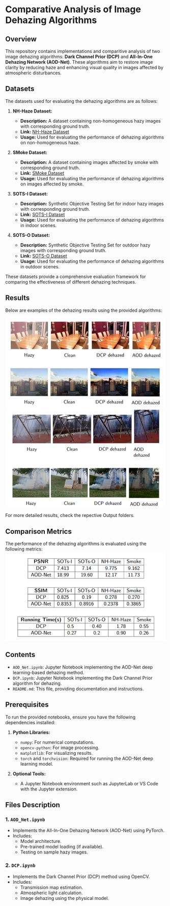 # Comparative Analysis of Image Dehazing Algorithms

## Overview
This repository contains implementations and comparitive analysis of two image dehazing algorithms: **Dark Channel Prior (DCP)** and **All-In-One Dehazing Network (AOD-Net)**. These algorithms aim to restore image clarity by reducing haze and enhancing visual quality in images affected by atmospheric disturbances.

## Datasets
The datasets used for evaluating the dehazing algorithms are as follows:

1. **NH-Haze Dataset:**
    - **Description:** A dataset containing non-homogeneous hazy images with corresponding ground truth.
    - **Link:** [NH-Haze Dataset](https://data.vision.ee.ethz.ch/cvl/ntire20/nh-haze/)
    - **Usage:** Used for evaluating the performance of dehazing algorithms on non-homogeneous haze.

2. **SMoke Dataset:**
    - **Description:** A dataset containing images affected by smoke with corresponding ground truth.
    - **Link:** [SMoke Dataset](https://example.com/smoke-dataset)
    - **Usage:** Used for evaluating the performance of dehazing algorithms on images affected by smoke.

3. **SOTS-I Dataset:**
    - **Description:** Synthetic Objective Testing Set for indoor hazy images with corresponding ground truth.
    - **Link:** [SOTS-I Dataset](https://example.com/sots-i-dataset)
    - **Usage:** Used for evaluating the performance of dehazing algorithms in indoor scenes.

4. **SOTS-O Dataset:**
    - **Description:** Synthetic Objective Testing Set for outdoor hazy images with corresponding ground truth.
    - **Link:** [SOTS-O Dataset](https://example.com/sots-o-dataset)
    - **Usage:** Used for evaluating the performance of dehazing algorithms in outdoor scenes.

These datasets provide a comprehensive evaluation framework for comparing the effectiveness of different dehazing techniques.

## Results

Below are examples of the dehazing results using the provided algorithms:

![Dehazing Example](./Analysis/Output_1.png)
![Dehazing Example](./Analysis/Output_2.png)

For more detailed results, check the repective Output folders.

## Comparison Metrics

The performance of the dehazing algorithms is evaluated using the following metrics:
![Comparison Metrics](./Analysis/Comparison_Metrics.png)

## Contents
- `AOD_Net.ipynb`: Jupyter Notebook implementing the AOD-Net deep learning-based dehazing method.
- `DCP.ipynb`: Jupyter Notebook implementing the Dark Channel Prior algorithm for dehazing.
- `README.md`: This file, providing documentation and instructions.

## Prerequisites
To run the provided notebooks, ensure you have the following dependencies installed:

1. **Python Libraries:**
   - `numpy`: For numerical computations.
   - `opencv-python`: For image processing.
   - `matplotlib`: For visualizing results.
   - `torch` and `torchvision`: Required for running the AOD-Net deep learning model.

2. **Optional Tools:**
   - A Jupyter Notebook environment such as JupyterLab or VS Code with the Jupyter extension.

## Files Description
### 1. `AOD_Net.ipynb`
- Implements the All-In-One Dehazing Network (AOD-Net) using PyTorch.
- Includes:
  - Model architecture.
  - Pre-trained model loading (if available).
  - Testing on sample hazy images.

### 2. `DCP.ipynb`
- Implements the Dark Channel Prior (DCP) method using OpenCV.
- Includes:
  - Transmission map estimation.
  - Atmospheric light calculation.
  - Image dehazing using the physical model.




